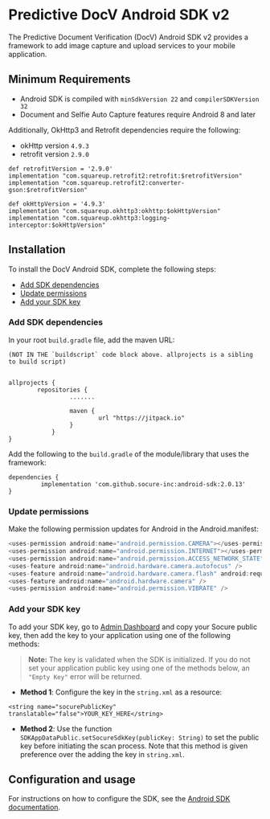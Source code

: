 # Predictive DocV Android SDK v2

The Predictive Document Verification (DocV) Android SDK v2 provides a framework to add image capture and upload services to your mobile application.

## Minimum Requirements

- Android SDK is compiled with `minSdkVersion 22` and `compilerSDKVersion 32`
- Document and Selfie Auto Capture features require Android 8 and later

Additionally, OkHttp3 and Retrofit dependencies require the following: 

- okHttp version `4.9.3`
- retrofit version `2.9.0` 

```
def retrofitVersion = '2.9.0'
implementation "com.squareup.retrofit2:retrofit:$retrofitVersion"
implementation "com.squareup.retrofit2:converter-gson:$retrofitVersion"

def okHttpVersion = '4.9.3'
implementation "com.squareup.okhttp3:okhttp:$okHttpVersion"
implementation "com.squareup.okhttp3:logging-interceptor:$okHttpVersion"
```

## Installation

To install the DocV Android SDK, complete the following steps:

 - [Add SDK dependencies](#add-sdk-dependencies)
 - [Update permissions](#update-permissions)
 - [Add your SDK key](#add-your-sdk-key)

### Add SDK dependencies

In your root `build.gradle` file, add the maven URL: 

```
(NOT IN THE `buildscript` code block above. allprojects is a sibling to build script)


allprojects {
  	  	repositories {
      	 		 .......

       			 maven {
           				 url "https://jitpack.io" 
     		 	 }
    		}
}
```

Add the following to the `build.gradle` of the module/library that uses the framework:

```
dependencies {
   		 implementation 'com.github.socure-inc:android-sdk:2.0.13'
}
```

### Update permissions

Make the following permission updates for Android in the Android.manifest:

```java
<uses-permission android:name="android.permission.CAMERA"></uses-permission>
<uses-permission android:name="android.permission.INTERNET"></uses-permission>
<uses-permission android:name="android.permission.ACCESS_NETWORK_STATE"></uses-permission>
<uses-feature android:name="android.hardware.camera.autofocus" />
<uses-feature android:name="android.hardware.camera.flash" android:required="false" />
<uses-feature android:name="android.hardware.camera" />
<uses-permission android:name="android.permission.VIBRATE" />
```

### Add your SDK key

To add your SDK key, go to [Admin Dashboard](https://developer.socure.com/docs/) and copy your Socure public key, then add the key to your application using one of the following methods: 

> **Note:** The key is validated when the SDK is initialized. If you do not set your application public key using one of the methods below, an `"Empty Key"` error will be returned.

- **Method 1**: Configure the key in the `string.xml` as a resource:

```
<string name="socurePublicKey" translatable="false">YOUR_KEY_HERE</string>
```

- **Method 2**: Use the function `SDKAppDataPublic.setSocureSdkKey(publicKey: String)` to set the public key before initiating the scan process. Note that this method is given preference over the adding the key in `string.xml`. 

## Configuration and usage

For instructions on how to configure the SDK, see the [Android SDK documentation](https://developer.socure.com/docs/sdks/docv/android-sdk/android-sdk-v2).